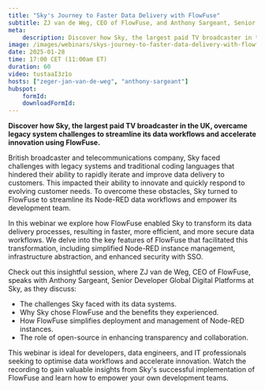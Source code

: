 ```yaml
---
title: "Sky's Journey to Faster Data Delivery with FlowFuse"
subtitle: ZJ van de Weg, CEO of FlowFuse, and Anthony Sargeant, Senior Developer Global Digital Platforms at Sky, discuss how Sky transformed its data delivery processes with FlowFuse to accelerate innovation and enhance efficiency.
meta:
    description: Discover how Sky, the largest paid TV broadcaster in the UK, overcame legacy system challenges and accelerated innovation by streamlining data workflows with FlowFuse in this insightful webinar.
image: /images/webinars/skys-journey-to-faster-data-delivery-with-flowfuse.jpg
date: 2025-01-28
time: 17:00 CET (11:00am ET) 
duration: 60
video: tustaaI3z1o
hosts: ["zeger-jan-van-de-weg", "anthony-sargeant"]
hubspot:
    formId: 
    downloadFormId: 
---
```


**Discover how Sky, the largest paid TV broadcaster in the UK, overcame legacy system challenges to streamline its data workflows and accelerate innovation using FlowFuse.**

<!--more-->

British broadcaster and telecommunications company, Sky faced challenges with legacy systems and traditional coding languages that hindered their ability to rapidly iterate and improve data delivery to customers. This impacted their ability to innovate and quickly respond to evolving customer needs. To overcome these obstacles, Sky turned to FlowFuse to streamline its Node-RED data workflows and empower its development team.

In this webinar we explore how FlowFuse enabled Sky to transform its data delivery processes, resulting in faster, more efficient, and more secure data workflows. We delve into the key features of FlowFuse that facilitated this transformation, including simplified Node-RED instance management, infrastructure abstraction, and enhanced security with SSO.
 
Check out this insightful session, where ZJ van de Weg, CEO of FlowFuse, speaks with Anthony Sargeant, Senior Developer Global Digital Platforms at Sky, as they discuss:

- The challenges Sky faced with its data systems.
- Why Sky chose FlowFuse and the benefits they experienced.
- How FlowFuse simplifies deployment and management of Node-RED instances.
- The role of open-source in enhancing transparency and collaboration.

This webinar is ideal for developers, data engineers, and IT professionals seeking to optimise data workflows and accelerate innovation. Watch the recording to gain valuable insights from Sky's successful implementation of FlowFuse and learn how to empower your own development teams.
